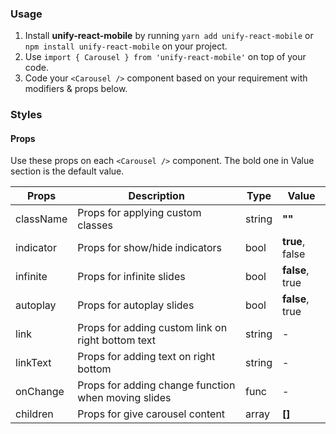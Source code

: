 ### Usage

1. Install **unify-react-mobile** by running `yarn add unify-react-mobile` or `npm install unify-react-mobile` on your project.
2. Use `import { Carousel } from 'unify-react-mobile'` on top of your code.
3. Code your `<Carousel />` component based on your requirement with modifiers & props below.



### Styles

#### Props

Use these props on each `<Carousel />` component. The bold one in Value section is the default value.

| Props            | Description                         | Type            | Value
|---------------------|----------------------------------|-----------------|---------------------|
| className        | Props for applying custom classes   | string          | **""**
| indicator        | Props for show/hide indicators      | bool            | **true**, false
| infinite         | Props for infinite slides           | bool            | **false**, true
| autoplay         | Props for autoplay slides           | bool            | **false**, true
| link    | Props for adding custom link on right bottom text  | string    | -
| linkText    | Props for adding text on right bottom    | string          | -
| onChange    | Props for adding change function when moving slides        | func          | -
| children        | Props for give carousel content      | array           | **[]**
